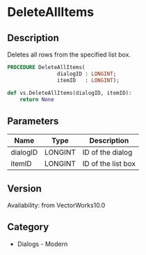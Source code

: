# DeleteAllItems

## Description
Deletes all rows from the specified list box.

```pascal
PROCEDURE DeleteAllItems(
				dialogID : LONGINT;
				itemID   : LONGINT);
```

```python
def vs.DeleteAllItems(dialogID, itemID):
    return None
```

## Parameters
|Name|Type|Description|
|---|---|---|
|dialogID|LONGINT|ID of the dialog|
|itemID|LONGINT|ID of the list box|

## Version
Availability: from VectorWorks10.0

## Category
* Dialogs - Modern

